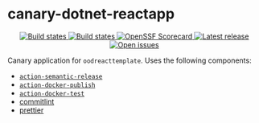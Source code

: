 # canary-dotnet-reactapp

<p align="center">
  <!-- <a href="https://github.com/outoforbitdev/canary-dotnet-reactapp/discussions">
    <img alt="Join the community on GitHub Discussions" src="https://img.shields.io/badge/Join%20the%20community-on%20GitHub%20Discussions-blue">
  </a> -->
  <a href="https://github.com/outoforbitdev/canary-dotnet-reactapp/actions?query=workflow%3ATest+branch%3Amaster">
    <img alt="Build states" src="https://github.com/outoforbitdev/canary-dotnet-reactapp/workflows/Test/badge.svg">
  </a>
  <a href="https://github.com/outoforbitdev/canary-dotnet-reactapp/actions">
    <img alt="Build states" src="https://github.com/outoforbitdev/canary-dotnet-reactapp/workflows/Release/badge.svg">
  </a>
  <a href="https://securityscorecards.dev/viewer/?uri=github.com/outoforbitdev/canary-dotnet-reactapp">
    <img alt="OpenSSF Scorecard" src="https://api.securityscorecards.dev/projects/github.com/outoforbitdev/canary-dotnet-reactapp/badge">
  </a>
  <a href="https://github.com/outoforbitdev/canary-dotnet-reactapp/releases/latest">
    <img alt="Latest release" src="https://img.shields.io/github/v/release/outoforbitdev/canary-dotnet-reactapp?logo=github">
  </a>
  <a href="https://github.com/outoforbitdev/canary-dotnet-reactapp/issues">
    <img alt="Open issues" src="https://img.shields.io/github/issues/outoforbitdev/canary-dotnet-reactapp?logo=github">
  </a>
</p>

Canary application for `oodreacttemplate`. Uses the following components:

- [`action-semantic-release`](https://github.com/outoforbitdev/action-semantic-release)
- [`action-docker-publish`](https://github.com/outoforbitdev/action-docker-publish)
- [`action-docker-test`](https://github.com/outoforbitdev/action-docker-test)
- [commitlint](https://commitlint.js.org/#/)
- [prettier](https://prettier.io/)
